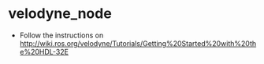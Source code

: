 # velodyne_node
- Follow the instructions on http://wiki.ros.org/velodyne/Tutorials/Getting%20Started%20with%20the%20HDL-32E
